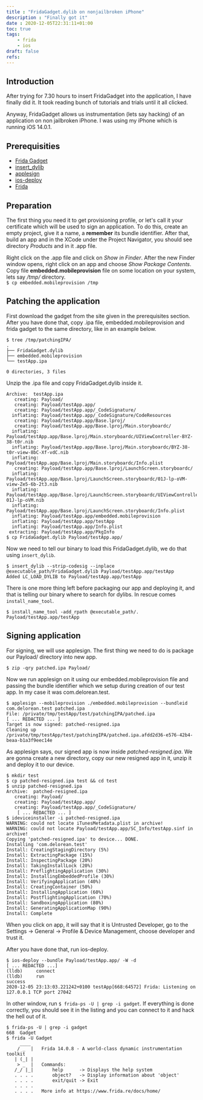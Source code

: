 ```yaml
---
title : "FridaGadget.dylib on nonjailbroken iPhone"
description : "Finally got it"
date : 2020-12-05T22:31:11+01:00
toc: true
tags:
    - frida
    - ios
draft: false
refs: 
---
```


## Introduction
After trying for 7.30 hours to insert FridaGadget into the application, I have finally did it. It took reading bunch of tutorials and trials until it all clicked. 

Anyway, FridaGadget allows us instrumentation (lets say hacking) of an application on non jailbroken iPhone. I was using my iPhone which is running iOS 14.0.1.

## Prerequisities
* [Frida Gadget](https://github.com/frida/frida/releases/tag/14.1.2)
* [insert_dylib](https://github.com/Tyilo/insert_dylib)
* [applesign](https://github.com/nowsecure/node-applesign)
* [ios-deploy](https://github.com/ios-control/ios-deploy)
* [Frida](https://github.com/frida/frida)

## Preparation

The first thing you need it to get provisioning profile, or let's call it your certificate which will be used to sign an application. To do this, create an empty project, give it a name, a **remember** its bundle identifier. After that, build an app and in the XCode under the Project Navigator, you should see directory *Products* and in it .app file.

Right click on the .app file and click on *Show in Finder*. After the new Finder window opens, right click on an app and choose *Show Package Contents*. Copy file **embedded.mobileprovision** file on some location on your system, lets say */tmp/* directory.  
`$ cp embedded.mobileprovision /tmp`

## Patching the application
First download the gadget from the site given in the prerequisites section. After you have done that, copy .ipa file, embedded.mobileprovision and frida gadget to the same directory, like in an example below.

```
$ tree /tmp/patchingIPA/
.
├── FridaGadget.dylib
├── embedded.mobileprovision
└── testApp.ipa

0 directories, 3 files
```

Unzip the .ipa file and copy FridaGadget.dylib inside it.

```
Archive:  testApp.ipa
   creating: Payload/
   creating: Payload/testApp.app/
   creating: Payload/testApp.app/_CodeSignature/
  inflating: Payload/testApp.app/_CodeSignature/CodeResources
   creating: Payload/testApp.app/Base.lproj/
   creating: Payload/testApp.app/Base.lproj/Main.storyboardc/
  inflating: Payload/testApp.app/Base.lproj/Main.storyboardc/UIViewController-BYZ-38-t0r.nib
  inflating: Payload/testApp.app/Base.lproj/Main.storyboardc/BYZ-38-t0r-view-8bC-Xf-vdC.nib
  inflating: Payload/testApp.app/Base.lproj/Main.storyboardc/Info.plist
   creating: Payload/testApp.app/Base.lproj/LaunchScreen.storyboardc/
  inflating: Payload/testApp.app/Base.lproj/LaunchScreen.storyboardc/01J-lp-oVM-view-Ze5-6b-2t3.nib
  inflating: Payload/testApp.app/Base.lproj/LaunchScreen.storyboardc/UIViewController-01J-lp-oVM.nib
  inflating: Payload/testApp.app/Base.lproj/LaunchScreen.storyboardc/Info.plist
  inflating: Payload/testApp.app/embedded.mobileprovision
  inflating: Payload/testApp.app/testApp
  inflating: Payload/testApp.app/Info.plist
 extracting: Payload/testApp.app/PkgInfo
$ cp FridaGadget.dylib Payload/testApp.app/
```

Now we need to tell our binary to load this FridaGadget.dylib, we do that using `insert_dylib`.

```
$ insert_dylib --strip-codesig --inplace @executable_path/FridaGadget.dylib Payload/testApp.app/testApp
Added LC_LOAD_DYLIB to Payload/testApp.app/testApp
```

There is one more thing left before packaging our app and deploying it, and that is telling our binary where to search for dylibs. In rescue comes `install_name_tool`.

```
$ install_name_tool -add_rpath @executable_path/. Payload/testApp.app/testApp
```

## Signing application

For signing, we will use applesign. The first thing we need to do is package our Payload/ directory into new app.

`$ zip -qry patched.ipa Payload/`

Now we run applesign on it using our embedded.mobileprovision file and passing the bundle identifier which we setup during creation of our test app. In my case it was com.delorean.test.

```
$ applesign --mobileprovision ./embedded.mobileprovision --bundleid com.delorean.test patched.ipa
File: /private/tmp/testApp/test/patchingIPA/patched.ipa
[ ... REDACTED ... ]
Target is now signed: patched-resigned.ipa
Cleaning up /private/tmp/testApp/test/patchingIPA/patched.ipa.afdd2d36-e576-42b4-beaa-b1a3f9eec14e
```

As applesign says, our signed app is now inside *patched-resigned.ipa*. We are gonna create a new directory, copy our new resigned app in it, unzip it and deploy it to our device.

```
$ mkdir test
$ cp patched-resigned.ipa test && cd test
$ unzip patched-resigned.ipa
Archive:  patched-resigned.ipa
   creating: Payload/
   creating: Payload/testApp.app/
   creating: Payload/testApp.app/_CodeSignature/
	[ ... REDACTED ... ]
$ ideviceinstaller -i patched-resigned.ipa
WARNING: could not locate iTunesMetadata.plist in archive!
WARNING: could not locate Payload/testApp.app/SC_Info/testApp.sinf in archive!
Copying 'patched-resigned.ipa' to device... DONE.
Installing 'com.delorean.test'
Install: CreatingStagingDirectory (5%)
Install: ExtractingPackage (15%)
Install: InspectingPackage (20%)
Install: TakingInstallLock (20%)
Install: PreflightingApplication (30%)
Install: InstallingEmbeddedProfile (30%)
Install: VerifyingApplication (40%)
Install: CreatingContainer (50%)
Install: InstallingApplication (60%)
Install: PostflightingApplication (70%)
Install: SandboxingApplication (80%)
Install: GeneratingApplicationMap (90%)
Install: Complete
```

When you click on app, it will say that it is Untrusted Developer, go to the Settings -> General -> Profile & Device Management, choose developer and trust it.

After you have done that, run ios-deploy.

```
$ ios-deploy --bundle Payload/testApp.app/ -W -d
[ ... REDACTED ...]
(lldb)     connect
(lldb)     run
success
2020-12-05 23:13:03.221242+0100 testApp[668:64572] Frida: Listening on 127.0.0.1 TCP port 27042
```

In other window, run `$ frida-ps -U | grep -i gadget`. If everything is done correctly, you should see it in the listing and you can connect to it and hack the hell out of it.

```
$ frida-ps -U | grep -i gadget
668  Gadget
$ frida -U Gadget
     ____
    / _  |   Frida 14.0.8 - A world-class dynamic instrumentation toolkit
   | (_| |
    > _  |   Commands:
   /_/ |_|       help      -> Displays the help system
   . . . .       object?   -> Display information about 'object'
   . . . .       exit/quit -> Exit
   . . . .
   . . . .   More info at https://www.frida.re/docs/home/
```
